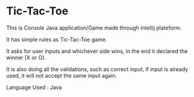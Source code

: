 # Tic-Tac-Toe

<p>This is Console Java application/Game made through intellij plateform.</p>
<p>It has simple rules as Tic-Tac-Toe game.</p>
<p>It asks for user inputs and whichever side wins, in the end it declared the winner (X or O).</p>
<p>It is also doing all the validations, such as correct input, if input is already used, it will not accept the same input again.</p>
<p>Language Used : Java</p>

